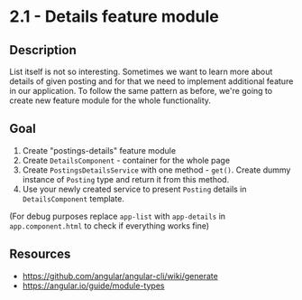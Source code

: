 # 2.1 - Details feature module

## Description

List itself is not so interesting. Sometimes we want to learn more about details of given posting and for that we need to implement additional feature in our application. To follow the same pattern as before, we're going to create new feature module for the whole functionality.

## Goal

1. Create "postings-details" feature module
2. Create `DetailsComponent` - container for the whole page
3. Create `PostingsDetailsService` with one method - `get()`. Create dummy instance of `Posting` type and return it from this method.
4. Use your newly created service to present `Posting` details in `DetailsComponent` template.

(For debug purposes replace `app-list` with `app-details` in `app.component.html` to check if everything works fine)

## Resources

- https://github.com/angular/angular-cli/wiki/generate
- https://angular.io/guide/module-types
